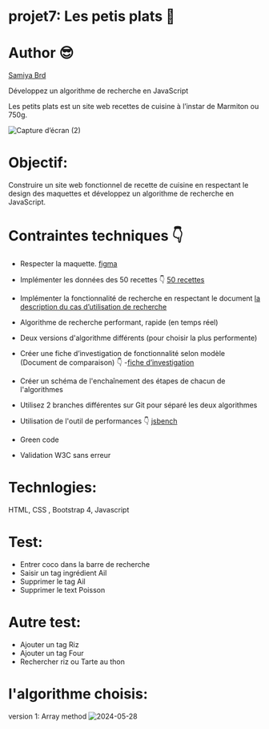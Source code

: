 # projet7: Les petis plats :wave:

# Author :sunglasses:
[Samiya Brd](https://www.linkedin.com/in/samiyab/)

Développez un algorithme de recherche en JavaScript

Les petits plats est un site web recettes de cuisine à l’instar de Marmiton ou 750g.

![Capture d’écran (2)](https://github.com/SAMIYAghb/LesPetitsPlats/assets/95091637/50cf6f51-6e62-44be-8f96-9db59bfb5327)


# Objectif:
Construire un site web fonctionnel de recette de cuisine en respectant le design des maquettes et développez un algorithme de recherche en JavaScript.

# Contraintes techniques  :point_down:
 - Respecter la maquette.
[figma](https://www.figma.com/design/LY5VQTAqnrAf0bWObOBrt8/Les-petits-plats---Maquette-2.0?node-id=0-1&t=p5EU5EylPMotyn9X-0)

 - Implémenter les données des 50 recettes :point_down:
[50 recettes](https://github.com/OpenClassrooms-Student-Center/PetitsPlats2.0)

 - Implémenter la fonctionnalité de recherche en respectant le document
  [la description du cas d’utilisation de recherche](https://course.oc-static.com/projects/516_JS/P7/Cas+d%E2%80%99utilisation+%2303+_+Filtrer+les+recettes+dans+l%E2%80%99interface+utilisateur+-+Front-end+P6+(Algorithms)+.pdf)

 - Algorithme de recherche performant, rapide (en temps réel)

 - Deux versions d'algorithme différents (pour choisir la plus performente)

 - Créer une fiche d’investigation de fonctionnalité selon modèle (Document de comparaison) :point_down:
 -[fiche d’investigation](https://s3-eu-west-1.amazonaws.com/course.oc-static.com/projects/Front-End+V2/P6+Algorithms/Fiche+d%E2%80%99investigation+fonctionnalite%CC%81.pdf)

 - Créer un schéma de l'enchaînement des étapes de chacun de l'algorithmes

 - Utilisez 2 branches différentes sur Git pour séparé les deux algorithmes

 - Utilisation de l'outil de performances :point_down:
 [jsbench](https://jsben.ch/JJ3yb)

 - Green code

 - Validation W3C sans erreur

# Technlogies:
HTML, CSS , Bootstrap 4, Javascript

# Test: 

- Entrer coco dans la barre de recherche
- Saisir un tag ingrédient Ail
- Supprimer le tag Ail
- Supprimer le text Poisson
  
# Autre test:

- Ajouter un tag Riz
- Ajouter un tag Four 
- Rechercher riz ou Tarte au thon

# l'algorithme choisis:
version 1: Array method
![2024-05-28](https://github.com/SAMIYAghb/LesPetitsPlats/assets/95091637/0852c608-6847-45b1-8998-6760a6f43579)
 
